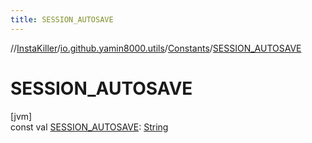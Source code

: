 ```yaml
---
title: SESSION_AUTOSAVE
---
```

//[InstaKiller](../../../index.html)/[io.github.yamin8000.utils](../index.html)/[Constants](index.html)/[SESSION_AUTOSAVE](-s-e-s-s-i-o-n_-a-u-t-o-s-a-v-e.html)



# SESSION_AUTOSAVE



[jvm]\
const val [SESSION_AUTOSAVE](-s-e-s-s-i-o-n_-a-u-t-o-s-a-v-e.html): [String](https://kotlinlang.org/api/latest/jvm/stdlib/kotlin/-string/index.html)




